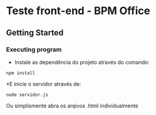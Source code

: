 # Teste front-end - BPM Office

## Getting Started

### Executing program

* Instale as dependência do projeto através do comando:

```
npm install
```
*E inicie o servidor através de:

```
node servidor.js
```
Ou simplismente abra os arqivos .html individualmente
